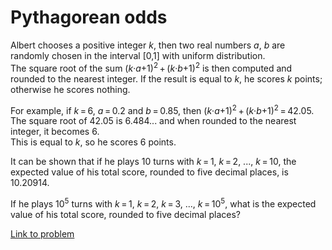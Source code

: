 # Pythagorean odds

<p>Albert chooses a positive integer <var>k</var>, then two real numbers <var>a</var>, <var>b</var> are randomly chosen in the interval [0,1] with uniform distribution.<br />
The square root of the sum (<var>k</var>·<var>a</var>+1)<sup>2</sup> + (<var>k</var>·<var>b</var>+1)<sup>2</sup> is then computed and rounded to the nearest integer. If the result is equal to <var>k</var>, he scores <var>k</var> points; otherwise he scores nothing.</p>

<p>For example, if <var>k</var> = 6, <var>a</var> = 0.2 and <var>b</var> = 0.85, then (<var>k</var>·<var>a</var>+1)<sup>2</sup> + (<var>k</var>·<var>b</var>+1)<sup>2</sup> = 42.05.<br />
The square root of 42.05 is 6.484... and when rounded to the nearest integer, it becomes 6.<br />
This is equal to <var>k</var>, so he scores 6 points.</p>

<p>It can be shown that if he plays 10 turns with <var>k</var> = 1, <var>k</var> = 2, ..., <var>k</var> = 10, the expected value of his total score, rounded to five decimal places, is 10.20914.</p>

<p>If he plays 10<sup>5</sup> turns with <var>k</var> = 1, <var>k</var> = 2, <var>k</var> = 3, ..., <var>k</var> = 10<sup>5</sup>, what is the expected value of his total score, rounded to five decimal places?</p>

[Link to problem](https://projecteuler.net/problem=285)
